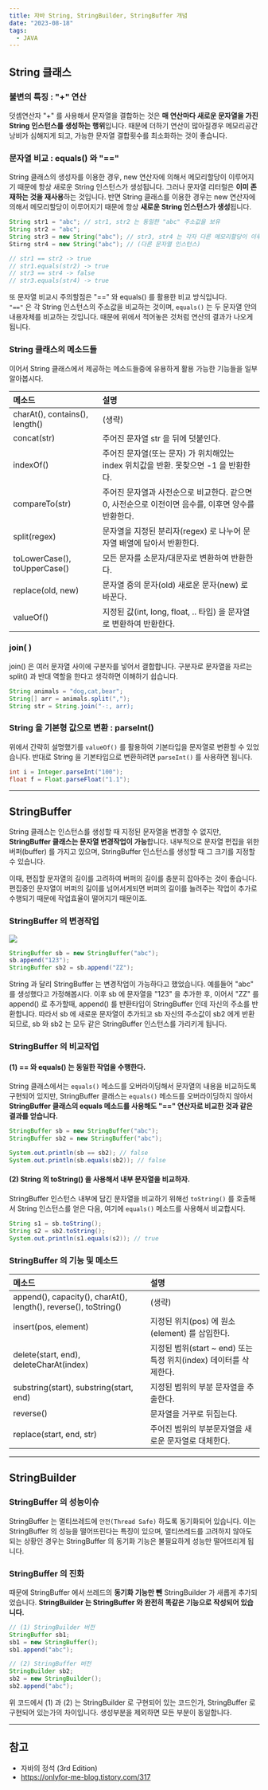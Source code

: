```yaml
---
title: 자바 String, StringBuilder, StringBuffer 개념
date: "2023-08-18"
tags:
  - JAVA
---
```


## String 클래스

### 불변의 특징 : "+" 연산

덧셈연산자 "+" 를 사용해서 문자열을 결합하는 것은 **매 연산마다 새로운 문자열을 가진 String 인스턴스를 생성하는 행위**입니다. 때문에 더하기 연산이 많아질경우 메모리공간 낭비가 심해지게 되고, 가능한 문자열 결합횟수를 최소화하는 것이 좋습니다.

### 문자열 비교 : equals() 와 "=="

String 클래스의 생성자를 이용한 경우, new 연산자에 의해서 메모리할당이 이루어지기 때문에 항상 새로운 String 인스턴스가 생성됩니다. 그러나 문자열 리터럴은 **이미 존재하는 것을 재사용**하는 것입니다. 반면 String 클래스를 이용한 경우는 new 연산자에 의해서 메모리할당이 이루어지기 때문에 항상 **새로운 String 인스턴스가 생성**됩니다.

```java
String str1 = "abc"; // str1, str2 는 동일한 "abc" 주소값을 보유
String str2 = "abc";
String str3 = new String("abc"); // str3, str4 는 각자 다른 메모리할당이 이루어짐
Stirng str4 = new String("abc"); // (다른 문자열 인스턴스)

// str1 == str2 -> true
// str1.equals(str2) -> true
// str3 == str4 -> false
// str3.equals(str4) -> true
```

또 문자열 비교시 주의할점은 "==" 와 equals() 를 활용한 비교 방식입니다.  
`"=="` 은 각 String 인스턴스의 주소값을 비교하는 것이며, `equals()` 는 두 문자열 안의 내용자체를 비교하는 것입니다. 때문에 위에서 적어놓은 것처럼 연산의 결과가 나오게 됩니다.

### String 클래스의 메소드들

이어서 String 클래스에서 제공하는 메소드들중에 유용하게 활용 가능한 기능들을 일부 알아봅시다.

| 메소드                         | 설명                                                                                               |
| :----------------------------- | :------------------------------------------------------------------------------------------------- |
| charAt(), contains(), length() | (생략)                                                                                             |
| concat(str)                    | 주어진 문자열 str 을 뒤에 덧붙인다.                                                                |
| indexOf()                      | 주어진 문자열(또는 문자) 가 위치해있는 index 위치값을 반환. 못찾으면 -1 을 반환한다.               |
| compareTo(str)                 | 주어진 문자열과 사전순으로 비교한다. 같으면 0, 사전순으로 이전이면 음수를, 이후면 양수를 반환한다. |
| split(regex)                   | 문자열을 지정된 분리자(regex) 로 나누어 문자열 배열에 담아서 반환한다.                             |
| toLowerCase(), toUpperCase()   | 모든 문자를 소문자/대문자로 변환하여 반환한다.                                                     |
| replace(old, new)              | 문자열 중의 문자(old) 새로운 문자(new) 로 바꾼다.                                                  |
| valueOf()                      | 지정된 값(int, long, float, .. 타입) 을 문자열로 변환하여 반환한다.                                |

### join( )

join() 은 여러 문자열 사이에 구분자를 넣어서 결합합니다. 구분자로 문자열을 자르는 split() 과 반대 역할을 한다고 생각하면 이해하기 쉽습니다.

```java
String animals = "dog,cat,bear";
String[] arr = animals.split(",");
String str = String.join("-:, arr);
```

### String 을 기본형 값으로 변환 : parseInt()

위에서 간략히 설명했기를 `valueOf()` 를 활용하여 기본타입을 문자열로 변환할 수 있었습니다. 반대로 String 을 기본타입으로 변환하려면 `parseInt()` 를 사용하면 됩니다.

```java
int i = Integer.parseInt("100");
float f = Float.parseFloat("1.1");
```

---

## StringBuffer

String 클래스는 인스턴스를 생성할 때 지정된 문자열을 변경할 수 없지만, **StringBuffer 클래스는 문자열 변경작업이 가능**합니다. 내부적으로 문자열 편집을 위한 버퍼(buffer) 를 가지고 있으며, StringBuffer 인스턴스를 생성할 때 그 크기를 지정할 수 있습니다.

이때, 편집할 문자열의 길이를 고려하여 버퍼의 길이를 충분히 잡아주는 것이 좋습니다. 편집중인 문자열이 버퍼의 길이를 넘어서게되면 버퍼의 길이를 늘려주는 작업이 추가로 수행되기 때문에 작업효율이 떨어지기 때문이죠.

### StringBuffer 의 변경작업

![](https://velog.velcdn.com/images/msung99/post/f66a5f11-e59f-46d0-a387-31d09a8ce750/image.png)

```java
StringBuffer sb = new StringBuffer("abc");
sb.append("123");
StringBuffer sb2 = sb.append("ZZ");
```

String 과 달리 StringBuffer 는 변경작업이 가능하다고 했었습니다. 예를들어 "abc" 를 생성했다고 가정해봅시다. 이후 sb 에 문자열을 "123" 을 추가한 후, 이어서 "ZZ" 를 append() 로 추가할때, append() 를 반환타입이 StringBuffer 인데 자신의 주소를 반환합니다. 따라서 sb 에 새로운 문자열이 추가되고 sb 자신의 주소값이 sb2 에게 반환되므로, sb 와 sb2 는 모두 같은 StringBuffer 인스턴스를 가리키게 됩니다.

### StringBuffer 의 비교작업

#### (1) == 와 equals() 는 동일한 작업을 수행한다.

String 클래스에서는 `equals()` 메소드를 오버라이딩해서 문자열의 내용을 비교하도록 구현되어 있지만, StringBuffer 클래스는 `equals()` 메소드를 오버라이딩하지 않아서 **StringBuffer 클래스의 equals 메소드를 사용해도 "==" 연산자로 비교한 것과 같은 결과를 얻습니다.**

```java
StringBuffer sb = new StringBuffer("abc");
StringBuffer sb2 = new StringBuffer("abc");

System.out.println(sb == sb2); // false
System.out.println(sb.equals(sb2)); // false
```

#### (2) String 의 toString() 을 사용해서 내부 문자열을 비교하자.

StringBuffer 인스턴스 내부에 담긴 문자열을 비교하기 위해선 `toString()` 를 호출해서 String 인스턴스를 얻은 다음, 여기에 `equals()` 메소드를 사용해서 비교합시다.

```java
String s1 = sb.toString();
String s2 = sb2.toString();
System.out.println(s1.equals(s2)); // true
```

### StringBuffer 의 기능 및 메소드

| 메소드                                                          | 설명                                                              |
| :-------------------------------------------------------------- | :---------------------------------------------------------------- |
| append(), capacity(), charAt(), length(), reverse(), toString() | (생략)                                                            |
| insert(pos, element)                                            | 지정된 위치(pos) 에 원소(element) 를 삽입한다.                    |
| delete(start, end), deleteCharAt(index)                         | 지정된 범위(start ~ end) 또는 특정 위치(index) 데이터를 삭제한다. |
| substring(start), substring(start, end)                         | 지정된 범위의 부분 문자열을 추출한다.                             |
| reverse()                                                       | 문자열을 거꾸로 뒤집는다.                                         |
| replace(start, end, str)                                        | 주어진 범위의 부분문자열을 새로운 문자열로 대체한다.              |

---

## StringBuilder

### StringBuffer 의 성능이슈

StringBuffer 는 멀티쓰레드에 `안전(Thread Safe)` 하도록 동기화되어 있습니다. 이는 StringBuffer 의 성능을 떨어뜨린다는 특징이 있으며, 멀티쓰레드를 고려하지 않아도 되는 상황인 경우는 StringBuffer 의 동기화 기능은 불필요하게 성능만 떨어뜨리게 됩니다.

### StringBuffer 의 진화

때문에 StringBuffer 에서 쓰레드의 **동기화 기능만 뺀** StringBuilder 가 새롭게 추가되었습니다. **StringBuilder 는 StringBuffer 와 완전히 똑같은 기능으로 작성되어 있습니다.**

```java
// (1) StringBuilder 버전
StringBuffer sb1;
sb1 = new StringBuffer();
sb1.append("abc");

// (2) StringBuffer 버전
StringBuilder sb2;
sb2 = new StringBuilder();
sb2.append("abc");
```

위 코드에서 (1) 과 (2) 는 StringBuilder 로 구현되어 있는 코드인가, StringBuffer 로 구현되어 있는가의 차이입니다. 생성부분을 제외하면 모든 부분이 동일합니다.

---

## 참고

- 자바의 정석 (3rd Edition)
- https://onlyfor-me-blog.tistory.com/317
